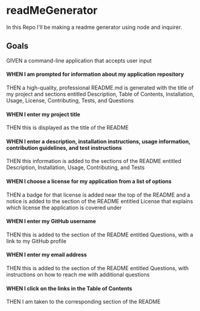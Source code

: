 # readMeGenerator
In this Repo I'll be making a readme generator using node and inquirer.

## Goals
GIVEN a command-line application that accepts user input
#### WHEN I am prompted for information about my application repository
THEN a high-quality, professional README.md is generated with the title of my project and sections entitled Description, Table of Contents, Installation, Usage, License, Contributing, Tests, and Questions
#### WHEN I enter my project title
THEN this is displayed as the title of the README
#### WHEN I enter a description, installation instructions, usage information, contribution guidelines, and test instructions
THEN this information is added to the sections of the README entitled Description, Installation, Usage, Contributing, and Tests
#### WHEN I choose a license for my application from a list of options
THEN a badge for that license is added near the top of the README and a notice is added to the section of the README entitled License that explains which license the application is covered under
#### WHEN I enter my GitHub username
THEN this is added to the section of the README entitled Questions, with a link to my GitHub profile
#### WHEN I enter my email address
THEN this is added to the section of the README entitled Questions, with instructions on how to reach me with additional questions
#### WHEN I click on the links in the Table of Contents
THEN I am taken to the corresponding section of the README
